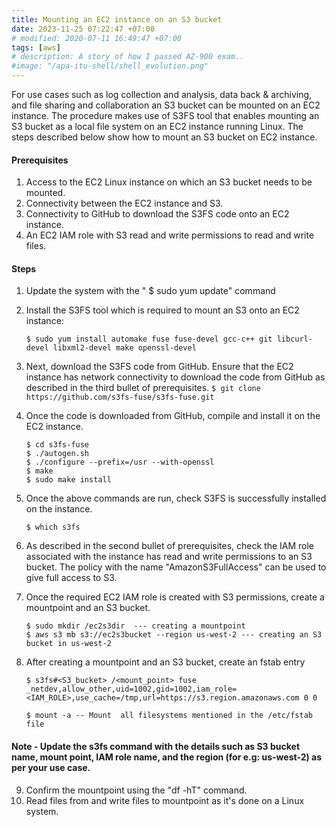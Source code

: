 ```yaml
---
title: Mounting an EC2 instance on an S3 bucket
date: 2023-11-25 07:22:47 +07:00
# modified: 2020-07-11 16:49:47 +07:00
tags: [aws]
# description: A story of how I passed AZ-900 exam..
#image: "/apa-itu-shell/shell_evolution.png"
---
```


For use cases such as log collection and analysis, data back & archiving, and file sharing and collaboration an S3 bucket can be mounted on an EC2 instance. The procedure makes use of S3FS tool that enables mounting an S3 bucket as a local file system on an EC2 instance running Linux. The steps described below show how to mount an S3 bucket on EC2 instance.

#### Prerequisites

1. Access to the EC2 Linux instance on which an S3 bucket needs to be mounted.
2. Connectivity between the EC2 instance and S3.
3. Connectivity to GitHub to download the S3FS code onto an EC2 instance.
4. An EC2 IAM role with S3 read and write permissions to read and write files.

#### Steps

1. Update the system with the " $ sudo yum update" command

2. Install the S3FS tool which is required to mount an S3 onto an EC2 instance:

   `$ sudo yum install automake fuse fuse-devel gcc-c++ git libcurl-devel libxml2-devel make openssl-devel`

3. Next, download the S3FS code from GitHub. Ensure that the EC2 instance has network connectivity to download the code from GitHub as described in the third bullet of prerequisites.
  `$ git clone https://github.com/s3fs-fuse/s3fs-fuse.git`

4. Once the code is downloaded from GitHub, compile and install it on the EC2 instance.

   ```
   $ cd s3fs-fuse
   $ ./autogen.sh
   $ ./configure --prefix=/usr --with-openssl
   $ make
   $ sudo make install
   ```
5. Once the above commands are run, check S3FS is successfully installed on the instance.

   `$ which s3fs`

6. As described in the second bullet of prerequisites, check the IAM role associated with the instance has read and write permissions to an S3 bucket. The policy with the name "AmazonS3FullAccess" can be used to give full access to S3.

7. Once the required EC2 IAM role is created with S3 permissions, create a mountpoint and an S3 bucket.

   ```
   $ sudo mkdir /ec2s3dir  --- creating a mountpoint
   $ aws s3 mb s3://ec2s3bucket --region us-west-2 --- creating an S3 bucket in us-west-2
   ```

8. After creating a mountpoint and an S3 bucket, create an fstab entry 

   `$ s3fs#<S3_bucket> /<mount_point> fuse _netdev,allow_other,uid=1002,gid=1002,iam_role=<IAM_ROLE>,use_cache=/tmp,url=https://s3.region.amazonaws.com 0 0`

    `$ mount -a -- Mount  all filesystems mentioned in the /etc/fstab file`

#### Note - Update the s3fs command with the details such as S3 bucket name, mount point, IAM role name, and the region (for e.g: us-west-2) as per your use case.

9. Confirm the mountpoint using the "df -hT" command.
10. Read files from and write files to mountpoint as it's done on a Linux system. 
